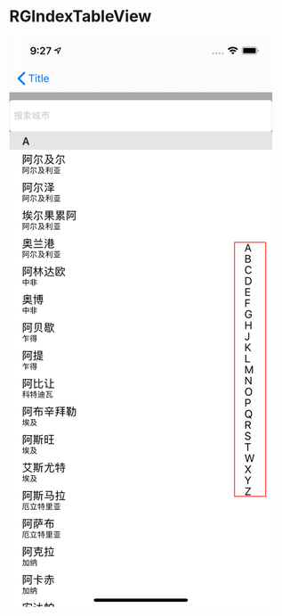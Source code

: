 # RGIndexTableView

![asdf](https://github.com/TangChangTomYang/RGIndexTableView/blob/master/img/sc.png)
